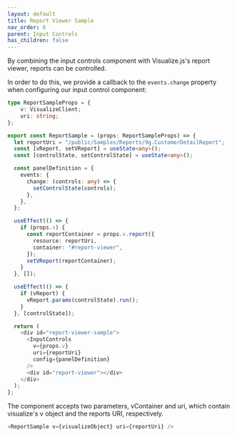 ```yaml
---
layout: default
title: Report Viewer Sample
nav_order: 6
parent: Input Controls
has_children: false
---
```


<script type="module" src="../../assets/js/build/react-app-render-build.js"></script>

<div id="root"></div>

By combining the input controls component with Visualize.js's report viewer, reports can be controlled.

In order to do this, we provide a callback to the `events.change` property when configuring our input control component:

```typescript
type ReportSampleProps = {
    v: VisualizeClient;
    uri: string;
};

export const ReportSample = (props: ReportSampleProps) => {
  let reportUri = "/public/Samples/Reports/9g.CustomerDetailReport";
  const [vReport, setVReport] = useState<any>();
  const [controlState, setControlState] = useState<any>();

  const panelDefinition = {
    events: {
      change: (controls: any) => {
        setControlState(controls);
      },
    },
  };

  useEffect(() => {
    if (props.v) {
      const reportContainer = props.v.report({
        resource: reportUri,
        container: "#report-viewer",
      });
      setVReport(reportContainer);
    }
  }, []);

  useEffect(() => {
    if (vReport) {
      vReport.params(controlState).run();
    }
  }, [controlState]);

  return (
    <div id="report-viewer-sample">
      <InputControls
        v={props.v}
        uri={reportUri}
        config={panelDefinition}
      />
      <div id="report-viewer"></div>
    </div>
  );
};


```

The component accepts two parameters, vContainer and uri, which contain visualize's v object and the reports URI, respectively.

```typescript
<ReportSample v={visualizeObject} uri={reportUri} />

```
